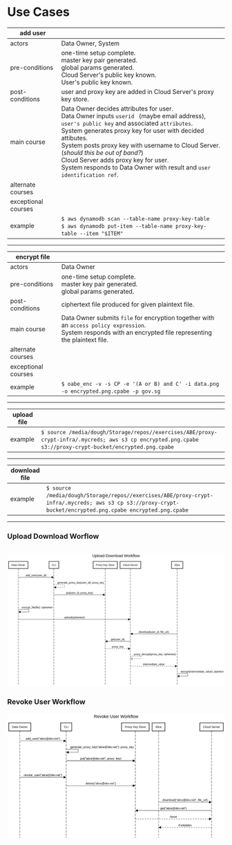 Use Cases
===

|add user||
|---|---|
|actors|Data Owner, System|
|pre-conditions|one-time setup complete.<br>master key pair generated.<br>global params generated.<br>Cloud Server's public key known.<br>User's public key known.
|post-conditions|user and proxy key are added in Cloud Server's proxy key store.|
|main course|Data Owner decides attributes for user.<br>Data Owner inputs `userid ` (maybe email address), `user's public key` and associated `attributes`.<br>System generates proxy key for user with decided attibutes.<br>System posts proxy key with username to Cloud Server. (*should this be out of band?*)<br>Cloud Server adds proxy key for user.<br>System responds to Data Owner with result and `user identification ref`.|
|alternate courses|
|exceptional courses|
|example|`$ aws dynamodb scan --table-name proxy-key-table`<br>`$ aws dynamodb put-item --table-name proxy-key-table --item "$ITEM"`|

---

|encrypt file||
|---|---|
|actors|Data Owner|
|pre-conditions|one-time setup complete.<br>master key pair generated.<br>global params generated.
|post-conditions|ciphertext file produced for given plaintext file.|
|main course|Data Owner submits `file` for encryption together with an `access policy expression`.<br>System responds with an encrypted file representing the plaintext file.<br>|
|alternate courses|
|exceptional courses|
|example| `$ oabe_enc -v -s CP -e '(A or B) and C' -i data.png -o encrypted.png.cpabe -p gov.sg`|

---

|upload file||
|---|---|
|example|```$ source /media/dough/Storage/repos//exercises/ABE/proxy-crypt-infra/.mycreds; aws s3 cp encrypted.png.cpabe s3://proxy-crypt-bucket/encrypted.png.cpabe```|

---

|download file||
|---|---|
|example|```$ source /media/dough/Storage/repos//exercises/ABE/proxy-crypt-infra/.mycreds; aws s3 cp s3://proxy-crypt-bucket/encrypted.png.cpabe encrypted.png.cpabe```|

---
### Upload Download Worflow
![alt text](diagrams/Upload-Download%20Workflow.png)
---
### Revoke User Workflow
![alt text](diagrams/Revoke%20User%20Workflow.png)
